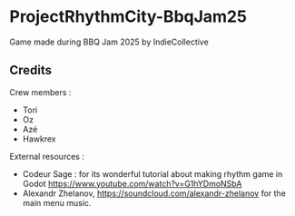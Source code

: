 # ProjectRhythmCity-BbqJam25
Game made during BBQ Jam 2025 by IndieCollective

## Credits
Crew members :
- Tori
- Oz
- Azé
- Hawkrex

External resources :
- Codeur Sage : for its wonderful tutorial about making rhythm game in Godot https://www.youtube.com/watch?v=G1hYDmoNSbA
- Alexandr Zhelanov, https://soundcloud.com/alexandr-zhelanov for the main menu music.
